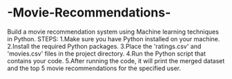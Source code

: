 # -Movie-Recommendations-
Build a movie recommendation system using Machine learning techniques in Python.
STEPS:
1.Make sure you have Python installed on your machine.
2.Install the required Python packages.
3.Place the 'ratings.csv' and 'movies.csv' files in the project directory.
4.Run the Python script that contains your code.
5.After running the code, it will print the merged dataset and the top 5 movie recommendations for the specified user.
